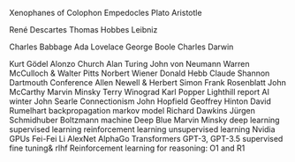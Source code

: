 Xenophanes of Colophon
Empedocles
Plato
Aristotle

René Descartes
Thomas Hobbes
Leibniz

Charles Babbage
Ada Lovelace
George Boole
Charles Darwin

Kurt Gödel
Alonzo Church
Alan Turing
John von Neumann
Warren McCulloch & Walter Pitts
Norbert Wiener
Donald Hebb
Claude Shannon
Dartmouth Conference
Allen Newell & Herbert Simon
Frank Rosenblatt
John McCarthy
Marvin Minsky
Terry Winograd
Karl Popper
Lighthill report
AI winter
John Searle
Connectionism
John Hopfield
Geoffrey Hinton
David Rumelhart
backpropagation
markov model
Richard Dawkins
Jürgen Schmidhuber
Boltzmann machine
Deep Blue
Marvin Minsky
deep learning
supervised learning
reinforcement learning
unsupervised learning
Nvidia GPUs
Fei-Fei Li
AlexNet
AlphaGo
Transformers
GPT-3, GPT-3.5
supervised fine tuning& rlhf
Reinforcement learning for reasoning: O1 and R1
